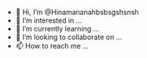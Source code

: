 - 👋 Hi, I’m @Hinamananahbsbsgshsnsh
- 👀 I’m interested in ...
- 🌱 I’m currently learning ...
- 💞️ I’m looking to collaborate on ...
- 📫 How to reach me ...

<!---
Hinamananahbsbsgshsnsh/Hinamananahbsbsgshsnsh is a ✨ special ✨ repository because its `README.md` (this file) appears on your GitHub profile.
You can click the Preview link to take a look at your changes.
--->
